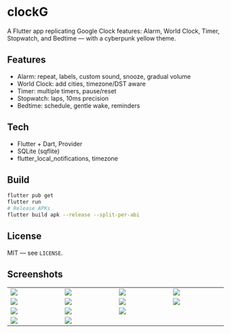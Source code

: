# clockG

A Flutter app replicating Google Clock features: Alarm, World Clock, Timer, Stopwatch, and Bedtime — with a cyberpunk yellow theme.

## Features
- Alarm: repeat, labels, custom sound, snooze, gradual volume
- World Clock: add cities, timezone/DST aware
- Timer: multiple timers, pause/reset
- Stopwatch: laps, 10ms precision
- Bedtime: schedule, gentle wake, reminders

## Tech
- Flutter + Dart, Provider
- SQLite (sqflite)
- flutter_local_notifications, timezone

## Build
```bash
flutter pub get
flutter run
# Release APKs
flutter build apk --release --split-per-abi
```

## License
MIT — see `LICENSE`.

## Screenshots



<table width="100%">
  <tr>
    <td width="1%"><img src="https://github.com/user-attachments/assets/def7d004-ae14-44da-80d5-eacb46a32e87"/></td>
     <td width="1%"><img src="https://github.com/user-attachments/assets/e353ba1b-3981-4b0a-861e-9bd5a4f3db5e"/></td>
     <td width="1%"><img src="https://github.com/user-attachments/assets/8bd15840-ddbd-443a-9a0f-d234404e0c07"/></td>
    <td width="1%"><img src="https://github.com/user-attachments/assets/d6051db6-9f9f-49d6-b46d-43f5a345507a"/></td>
  </tr>


  </tr>


   <td width="1%"><img src="https://github.com/user-attachments/assets/03b4257c-dded-4d36-8210-da51d5e8509a"/></td>
     <td width="1%"><img src="https://github.com/user-attachments/assets/426407cf-f26d-47e3-81b7-a90974d77641"/></td>
     <td width="1%"><img src="https://github.com/user-attachments/assets/523433db-8038-486c-a2eb-9f8142822640"/></td>
     <td width="1%"><img src="https://github.com/user-attachments/assets/71c953ed-9ed8-4422-91d9-d712f3b78857"/></td>
  </tr>


  <tr>
   <td width="1%"><img src="https://github.com/user-attachments/assets/bb05c1dd-fa7c-44c6-8d13-53732d311dd4"/></td>
     <td width="1%"><img src="https://github.com/Haxeeb71/BudgetBee/assets/135656763/ca082bb0-fb06-4ed9-8739-d92c5f88d1d3"/></td>
     <td width="1%"><img src="https://github.com/Haxeeb71/BudgetBee/assets/135656763/e8882f68-c094-4046-9e45-25891edb83f9"/></td>
  </tr>
    
  <tr>
     <td width="1%"><img src="https://github.com/Haxeeb71/BudgetBee/assets/135656763/7538867c-f271-49a5-8980-39f3dccab9e1"/></td>
    <td width="1%"><img src="https://github.com/Haxeeb71/BudgetBee/assets/135656763/b7fbd5f1-4e18-4edd-ba21-4c51f552bbcc"/></td>
        <td width="1%"><img src=""/></td>
  </tr>
    
 
</table>
